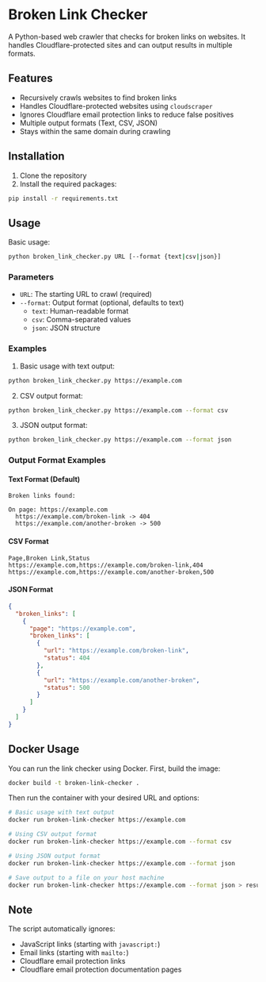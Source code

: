 # Broken Link Checker

A Python-based web crawler that checks for broken links on websites. It handles Cloudflare-protected sites and can output results in multiple formats.

## Features

- Recursively crawls websites to find broken links
- Handles Cloudflare-protected websites using `cloudscraper`
- Ignores Cloudflare email protection links to reduce false positives
- Multiple output formats (Text, CSV, JSON)
- Stays within the same domain during crawling

## Installation

1. Clone the repository
2. Install the required packages:
```bash
pip install -r requirements.txt
```

## Usage

Basic usage:
```bash
python broken_link_checker.py URL [--format {text|csv|json}]
```

### Parameters

- `URL`: The starting URL to crawl (required)
- `--format`: Output format (optional, defaults to text)
  - `text`: Human-readable format
  - `csv`: Comma-separated values
  - `json`: JSON structure

### Examples

1. Basic usage with text output:
```bash
python broken_link_checker.py https://example.com
```

2. CSV output format:
```bash
python broken_link_checker.py https://example.com --format csv
```

3. JSON output format:
```bash
python broken_link_checker.py https://example.com --format json
```

### Output Format Examples

#### Text Format (Default)
```
Broken links found:

On page: https://example.com
  https://example.com/broken-link -> 404
  https://example.com/another-broken -> 500
```

#### CSV Format
```csv
Page,Broken Link,Status
https://example.com,https://example.com/broken-link,404
https://example.com,https://example.com/another-broken,500
```

#### JSON Format
```json
{
  "broken_links": [
    {
      "page": "https://example.com",
      "broken_links": [
        {
          "url": "https://example.com/broken-link",
          "status": 404
        },
        {
          "url": "https://example.com/another-broken",
          "status": 500
        }
      ]
    }
  ]
}
```

## Docker Usage

You can run the link checker using Docker. First, build the image:

```bash
docker build -t broken-link-checker .
```

Then run the container with your desired URL and options:

```bash
# Basic usage with text output
docker run broken-link-checker https://example.com

# Using CSV output format
docker run broken-link-checker https://example.com --format csv

# Using JSON output format
docker run broken-link-checker https://example.com --format json

# Save output to a file on your host machine
docker run broken-link-checker https://example.com --format json > results.json
```

## Note

The script automatically ignores:
- JavaScript links (starting with `javascript:`)
- Email links (starting with `mailto:`)
- Cloudflare email protection links
- Cloudflare email protection documentation pages
